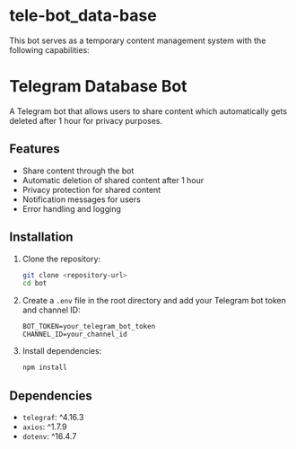 # tele-bot_data-base
This bot serves as a temporary content management system with the following capabilities:

# Telegram Database Bot

A Telegram bot that allows users to share content which automatically gets deleted after 1 hour for privacy purposes.

## Features

- Share content through the bot
- Automatic deletion of shared content after 1 hour
- Privacy protection for shared content
- Notification messages for users
- Error handling and logging

## Installation

1. Clone the repository:
    ```bash
    git clone <repository-url>
    cd bot
    ```

2. Create a `.env` file in the root directory and add your Telegram bot token and channel ID:
    ```
    BOT_TOKEN=your_telegram_bot_token
    CHANNEL_ID=your_channel_id
    ```

3. Install dependencies:
    ```bash
    npm install
    ```

## Dependencies

- `telegraf`: ^4.16.3
- `axios`: ^1.7.9
- `dotenv`: ^16.4.7
